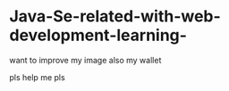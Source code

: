 
# Java-Se-related-with-web-development-learning-

want to improve my image also my wallet 

pls help me pls
